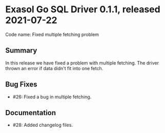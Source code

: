 # Exasol Go SQL Driver 0.1.1, released 2021-07-22

Code name: Fixed multiple fetching problem

## Summary

In this release we have fixed a problem with multiple fetching. The driver thrown an error if data didn't fit into one fetch. 

## Bug Fixes

* #26: Fixed a bug in multiple fetching. 

## Documentation

* #28: Added changelog files.